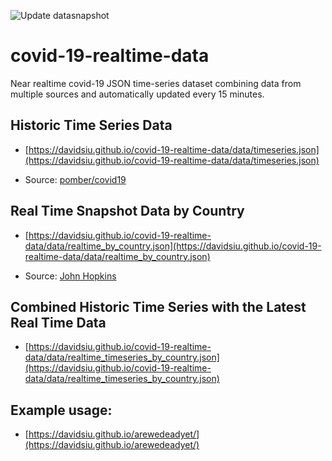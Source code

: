![Update datasnapshot](https://github.com/davidsiu/covid-19-realtime-data/workflows/Update%20datasnapshot/badge.svg)

# covid-19-realtime-data
Near realtime covid-19 JSON time-series dataset combining data from multiple sources and automatically updated every 15 minutes.


## Historic Time Series Data
- [https://davidsiu.github.io/covid-19-realtime-data/data/timeseries.json](https://davidsiu.github.io/covid-19-realtime-data/data/timeseries.json)

- Source: [pomber/covid19](https://github.com/pomber/covid19)


## Real Time Snapshot Data by Country
- [https://davidsiu.github.io/covid-19-realtime-data/data/realtime_by_country.json](https://davidsiu.github.io/covid-19-realtime-data/data/realtime_by_country.json)

- Source: [John Hopkins](https://coronavirus.jhu.edu/)



## Combined Historic Time Series with the Latest Real Time Data

- [https://davidsiu.github.io/covid-19-realtime-data/data/realtime_timeseries_by_country.json](https://davidsiu.github.io/covid-19-realtime-data/data/realtime_timeseries_by_country.json)


## Example usage:
- [https://davidsiu.github.io/arewedeadyet/](https://davidsiu.github.io/arewedeadyet/)
